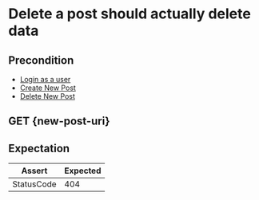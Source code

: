 # Delete a post should actually delete data

## Precondition

* [Login as a user](../common/login-with-user-1.md)
* [Create New Post](../common/create-new-post.md)
* [Delete New Post](../common/delete-new-post.md)

## GET {new-post-uri}

## Expectation

| Assert | Expected |
| - | - |
| StatusCode | 404 |

